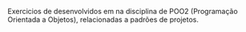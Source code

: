 Exercicios de desenvolvidos em na disciplina de POO2 (Programação Orientada a Objetos), relacionadas a padrões de projetos.


